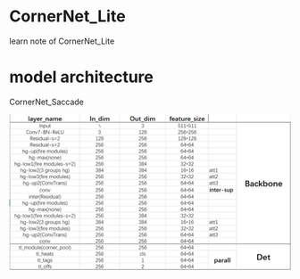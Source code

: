 # CornerNet_Lite
learn note of CornerNet_Lite

# model architecture

CornerNet_Saccade

![arch](https://github.com/tc-qaq/CornerNet_Lite/blob/master/saccade.png)
